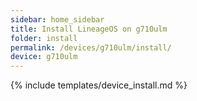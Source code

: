 ```yaml
---
sidebar: home_sidebar
title: Install LineageOS on g710ulm
folder: install
permalink: /devices/g710ulm/install/
device: g710ulm
---
```

{% include templates/device_install.md %}
